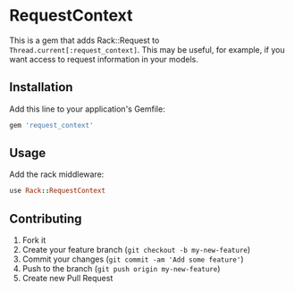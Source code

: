 # RequestContext

This is a gem that adds Rack::Request to `Thread.current[:request_context]`.
This may be useful, for example, if you want access to request information in your models.

## Installation

Add this line to your application's Gemfile:

```ruby
gem 'request_context'
```

## Usage

Add the rack middleware:

```ruby
use Rack::RequestContext
```

## Contributing

1. Fork it
2. Create your feature branch (`git checkout -b my-new-feature`)
3. Commit your changes (`git commit -am 'Add some feature'`)
4. Push to the branch (`git push origin my-new-feature`)
5. Create new Pull Request

